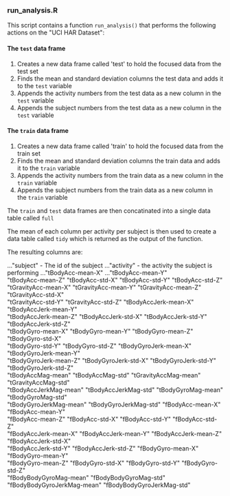 ### run_analysis.R

This script contains a function `run_analysis()` that performs the following actions on the "UCI HAR Dataset":

#### The `test` data frame
1.  Creates a new data frame called 'test' to hold the focused data from the test set
2.  Finds the mean and standard deviation columns the test data and adds it to the `test` variable
3.  Appends the activity numbers from the test data as a new column in the `test` variable
4.  Appends the subject numbers from the test data as a new column in the `test` variable

#### The `train` data frame
1.  Creates a new data frame called 'train' to hold the focused data from the train set
2.  Finds the mean and standard deviation columns the train data and adds it to the `train` variable
3.  Appends the activity numbers from the train data as a new column in the `train` variable
4.  Appends the subject numbers from the train data as a new column in the `train` variable

The `train` and `test` data frames are then concatinated into a single data table called `full`

The mean of each column per activity per subject is then used to create a data table called `tidy` which is returned as the output of the function.

The resulting columns are:

..."subject" - The id of the subject
..."activity" - the activity the subject is performing
..."tBodyAcc-mean-X"
..."tBodyAcc-mean-Y"          
"tBodyAcc-mean-Z"
"tBodyAcc-std-X"
"tBodyAcc-std-Y"
"tBodyAcc-std-Z"           
"tGravityAcc-mean-X"
"tGravityAcc-mean-Y"
"tGravityAcc-mean-Z"
"tGravityAcc-std-X"        
"tGravityAcc-std-Y"
"tGravityAcc-std-Z"
"tBodyAccJerk-mean-X"
"tBodyAccJerk-mean-Y"      
"tBodyAccJerk-mean-Z"
"tBodyAccJerk-std-X"
"tBodyAccJerk-std-Y"
"tBodyAccJerk-std-Z"       
"tBodyGyro-mean-X"
"tBodyGyro-mean-Y"
"tBodyGyro-mean-Z"
"tBodyGyro-std-X"          
"tBodyGyro-std-Y"
"tBodyGyro-std-Z"
"tBodyGyroJerk-mean-X"
"tBodyGyroJerk-mean-Y"     
"tBodyGyroJerk-mean-Z"
"tBodyGyroJerk-std-X"
"tBodyGyroJerk-std-Y"
"tBodyGyroJerk-std-Z"      
"tBodyAccMag-mean"
"tBodyAccMag-std"
"tGravityAccMag-mean"
"tGravityAccMag-std"       
"tBodyAccJerkMag-mean"
"tBodyAccJerkMag-std"
"tBodyGyroMag-mean"
"tBodyGyroMag-std"         
"tBodyGyroJerkMag-mean"
"tBodyGyroJerkMag-std"
"fBodyAcc-mean-X"
"fBodyAcc-mean-Y"          
"fBodyAcc-mean-Z"
"fBodyAcc-std-X"
"fBodyAcc-std-Y"
"fBodyAcc-std-Z"           
"fBodyAccJerk-mean-X"
"fBodyAccJerk-mean-Y"
"fBodyAccJerk-mean-Z"
"fBodyAccJerk-std-X"       
"fBodyAccJerk-std-Y"
"fBodyAccJerk-std-Z"
"fBodyGyro-mean-X"
"fBodyGyro-mean-Y"         
"fBodyGyro-mean-Z"
"fBodyGyro-std-X"
"fBodyGyro-std-Y"
"fBodyGyro-std-Z"          
"fBodyBodyGyroMag-mean"
"fBodyBodyGyroMag-std"
"fBodyBodyGyroJerkMag-mean"
"fBodyBodyGyroJerkMag-std" 
